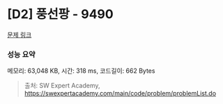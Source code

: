 # [D2] 풍선팡 - 9490 

[문제 링크](https://swexpertacademy.com/main/code/problem/problemDetail.do?contestProbId=AXAerAPaVXMDFARP) 

### 성능 요약

메모리: 63,048 KB, 시간: 318 ms, 코드길이: 662 Bytes



> 출처: SW Expert Academy, https://swexpertacademy.com/main/code/problem/problemList.do